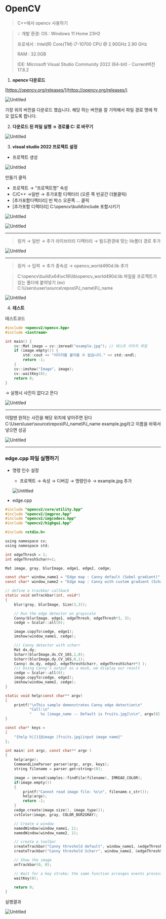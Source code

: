 # OpenCV

> C++에서 opencv 사용하기
> 


>💡 개발 환경: 
>OS : Windows 11 Home 23H2
>
>프로세서 : Intel(R) Core(TM) i7-10700 CPU @ 2.90GHz   2.90 GHz
>
>RAM : 32.0GB
>
>IDE:  Microsoft Visual Studio Community 2022 (64-bit) - Current버전 17.8.2
>

1. **opencv 다운로드**

[https://opencv.org/releases/](https://opencv.org/releases/)

![Untitled](OpenCV%20e0f1bb11a5044e739b183c7a61be5d8d/Untitled.png)

가장 위의 버전을 다운로드 했습니다. 해당 하는 버전을 잘 기억해서 파일 경로 명에 착오 없도록 합니다.

2. **다운로드 된 파일 실행 → 경로를 C: 로 바꾸기**

![Untitled](OpenCV%20e0f1bb11a5044e739b183c7a61be5d8d/Untitled%201.png)

3. **visual studio 2022 프로젝트 설정**
- 프로젝트 생성

![Untitled](OpenCV%20e0f1bb11a5044e739b183c7a61be5d8d/Untitled%202.png)

만들기 클릭

- 프로젝트 → “프로젝트명” 속성
- C/C++ →일반 → 추가포함 디렉터리 (오른 쪽 빈공간 더블클릭)
- [추가포함디렉터리] 빈 박스 오른쪽 … 클릭
- [추가포함 디렉터리] C:\opencv\build\include 포함시키기

![Untitled](OpenCV%20e0f1bb11a5044e739b183c7a61be5d8d/Untitled%203.png)

![Untitled](OpenCV%20e0f1bb11a5044e739b183c7a61be5d8d/Untitled%204.png)

---

> 링커 → 일반 → 추가 라이브러리 디렉터리 → 빌드환경에 맞는 lib폴더 경로 추가
> 

![Untitled](OpenCV%20e0f1bb11a5044e739b183c7a61be5d8d/Untitled%205.png)

---

> 링커 → 입력 → 추가 종속성 → opencv_world490d.lib 추가
> 

> C:\opencv\build\x64\vc16\lib\opencv_world490d.lib 파일을 프로젝트가 있는 폴더에 붙여넣기 (ex) C:\Users\user\source\repos\PJ_name\PJ_name
> 

![Untitled](OpenCV%20e0f1bb11a5044e739b183c7a61be5d8d/Untitled%206.png)

4. **테스트**

테스트코드

```c
#include <opencv2/opencv.hpp>
#include <iostream>

int main() {
    cv::Mat image = cv::imread("example.jpg"); // 테스트 이미지 파일
    if (image.empty()) {
        std::cout << "이미지를 불러올 수 없습니다." << std::endl;
        return -1;
    }
    cv::imshow("Image", image);
    cv::waitKey(0);
    return 0;
}
```

→ 실행시 사진이 없다고 뜬다

![Untitled](OpenCV%20e0f1bb11a5044e739b183c7a61be5d8d/Untitled%207.png)

---

이럴땐 원하는 사진을 해당 위치에 넣어주면 된다C:\Users\user\source\repos\PJ_name\PJ_name 
example.jpg라고 이름을 바꿔서 넣으면 성공

![Untitled](OpenCV%20e0f1bb11a5044e739b183c7a61be5d8d/Untitled%208.png)

---

### **edge.cpp 파일 실행하기**

- 명령 인수 설정
    - 프로젝트 → 속성 → 디버깅 → 명령인수 → example.jpg 추가
    
    ![Untitled](OpenCV%20e0f1bb11a5044e739b183c7a61be5d8d/Untitled%209.png)
    
- edge.cpp

```c
#include "opencv2/core/utility.hpp"
#include "opencv2/imgproc.hpp"
#include "opencv2/imgcodecs.hpp"
#include "opencv2/highgui.hpp"

#include <stdio.h>

using namespace cv;
using namespace std;

int edgeThresh = 1;
int edgeThreshScharr=1;

Mat image, gray, blurImage, edge1, edge2, cedge;

const char* window_name1 = "Edge map : Canny default (Sobel gradient)";
const char* window_name2 = "Edge map : Canny with custom gradient (Scharr)";

// define a trackbar callback
static void onTrackbar(int, void*)
{
    blur(gray, blurImage, Size(3,3));

    // Run the edge detector on grayscale
    Canny(blurImage, edge1, edgeThresh, edgeThresh*3, 3);
    cedge = Scalar::all(0);

    image.copyTo(cedge, edge1);
    imshow(window_name1, cedge);

    /// Canny detector with scharr
    Mat dx,dy;
    Scharr(blurImage,dx,CV_16S,1,0);
    Scharr(blurImage,dy,CV_16S,0,1);
    Canny( dx,dy, edge2, edgeThreshScharr, edgeThreshScharr*3 );
    /// Using Canny's output as a mask, we display our result
    cedge = Scalar::all(0);
    image.copyTo(cedge, edge2);
    imshow(window_name2, cedge);
}

static void help(const char** argv)
{
    printf("\nThis sample demonstrates Canny edge detection\n"
           "Call:\n"
           "    %s [image_name -- Default is fruits.jpg]\n\n", argv[0]);
}

const char* keys =
{
    "{help h||}{@image |fruits.jpg|input image name}"
};

int main( int argc, const char** argv )
{
    help(argv);
    CommandLineParser parser(argc, argv, keys);
    string filename = parser.get<string>(0);

    image = imread(samples::findFile(filename), IMREAD_COLOR);
    if(image.empty())
    {
        printf("Cannot read image file: %s\n", filename.c_str());
        help(argv);
        return -1;
    }
    cedge.create(image.size(), image.type());
    cvtColor(image, gray, COLOR_BGR2GRAY);

    // Create a window
    namedWindow(window_name1, 1);
    namedWindow(window_name2, 1);

    // create a toolbar
    createTrackbar("Canny threshold default", window_name1, &edgeThresh, 100, onTrackbar);
    createTrackbar("Canny threshold Scharr", window_name2, &edgeThreshScharr, 400, onTrackbar);

    // Show the image
    onTrackbar(0, 0);

    // Wait for a key stroke; the same function arranges events processing
    waitKey(0);

    return 0;
}

```

실행결과

![Untitled](OpenCV%20e0f1bb11a5044e739b183c7a61be5d8d/Untitled%2010.png)
